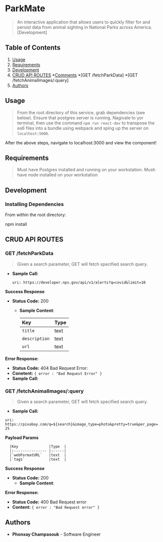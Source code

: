 # ParkMate
> An interactive application that allows users to quickly filter for and persist data from animal sighting in National Parks across America. [Development]

## Table of Contents

1. [Usage](#Usage)
2. [Requirements](#requirements)
3. [Development](#development)
4. [CRUD API ROUTES](#CRUD)
    *[Comments](#Comments)
        *[GET /fetchParkData]
        *[GET /fetchAnimalImages/:query]
5. [Authors](#authors)

## Usage

>  From the root directory of this service, grab dependencies (see below). Ensure that postgres server is running. Nagivate to yor terminal, then use the command `npm run react-dev` to transpose the es6 files into a bundle using webpack and sping up the server on `localhost:5000`.

After the above steps, navigate to localhost:3000 and view the component!

## Requirements

> Must have Postgres installed and running on your workstation.
> Mush have node installed on your workstation

## Development

### Installing Dependencies

From within the root directory:

npm install

## CRUD API ROUTES

### GET /fetchParkData

> Given a search parameter, GET will fetch specified search query.

  * **Sample Call:** 

    `uri: https://developer.nps.gov/api/v1/alerts?q=covid&limit=10`


**Success Response**
  * **Status Code:** 200 
    * **Sample Content**:

      |Key              |Type  |
      |:--------------- |:-----|
      |`title`          |text  |
      |`description`    |text  |
      |`url`            |text  |
      
**Error Response:**
  * **Status Code:** 404 Bad Request Error:
  * **Conetent:** `{ error : "Bad Request Error" }`
  * **Sample Call:**


### GET /fetchAnimalImages/:query

> Given a search parameter, GET will fetch specified search query.

  * **Sample Call:** 
  
   `uri: https://pixabay.com/q=${search}&image_type=photo&pretty=true&per_page=25`
    
**Payload Params** 

      |Key              |Type  |
      |:--------------- |:-----|
      |`webFormatURL`   |text  |
      |`tags`           |text  |
   

**Success Response**
  * **Status Code:** 200 
    * **Sample Content**:
    
**Error Response:**
  * **Status Code:** 400 Bad Request error
  * **Content:** `{ error : "Bad Request error" }`

## Authors
- **Phonxay Champasouk** - Software Engineer
